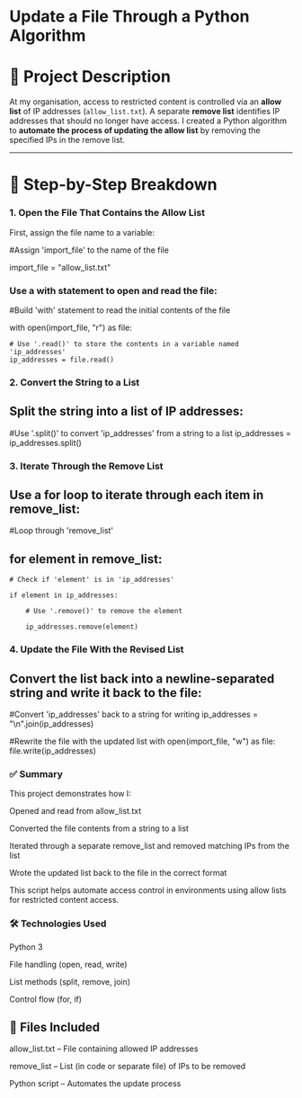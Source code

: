 # Update a File Through a Python Algorithm

# 📌 Project Description

At my organisation, access to restricted content is controlled via an **allow list** of IP addresses (`allow_list.txt`). A separate **remove list** identifies IP addresses that should no longer have access. I created a Python algorithm to **automate the process of updating the allow list** by removing the specified IPs in the remove list.

---

# 📂 Step-by-Step Breakdown

### 1. Open the File That Contains the Allow List

First, assign the file name to a variable:


#Assign 'import_file' to the name of the file

import_file = "allow_list.txt"


### Use a with statement to open and read the file:

#Build 'with' statement to read the initial contents of the file

with open(import_file, "r") as file:

    # Use '.read()' to store the contents in a variable named 'ip_addresses'
    ip_addresses = file.read()
    
### 2. Convert the String to a List

## Split the string into a list of IP addresses:


#Use '.split()' to convert 'ip_addresses' from a string to a list
ip_addresses = ip_addresses.split()

### 3. Iterate Through the Remove List

## Use a for loop to iterate through each item in remove_list:


#Loop through 'remove_list'

## for element in remove_list:

    # Check if 'element' is in 'ip_addresses'
    
    if element in ip_addresses:
    
        # Use '.remove()' to remove the element
        
        ip_addresses.remove(element)
        
### 4. Update the File With the Revised List

## Convert the list back into a newline-separated string and write it back to the file:


#Convert 'ip_addresses' back to a string for writing
ip_addresses = "\n".join(ip_addresses)

#Rewrite the file with the updated list
with open(import_file, "w") as file:
    file.write(ip_addresses)
    
### ✅ Summary
This project demonstrates how I:

Opened and read from allow_list.txt

Converted the file contents from a string to a list

Iterated through a separate remove_list and removed matching IPs from the list

Wrote the updated list back to the file in the correct format

This script helps automate access control in environments using allow lists for restricted content access.

### 🛠️ Technologies Used

Python 3

File handling (open, read, write)

List methods (split, remove, join)

Control flow (for, if)

## 📁 Files Included

allow_list.txt – File containing allowed IP addresses

remove_list – List (in code or separate file) of IPs to be removed

Python script – Automates the update process

